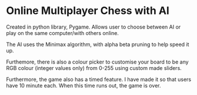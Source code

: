 # Online Multiplayer Chess with AI
Created in python library, Pygame. Allows user to choose between AI or play on the same computer/with others online.

The AI uses the Minimax algorithm, with alpha beta pruning to help speed it up. 

Furthemore, there is also a colour picker to customise your board to be any RGB colour (integer values only) from 0-255 using custom made sliders.

Furthermore, the game also has a timed feature. I have made it so that users have 10 minute each. When this time runs out, the game is over.
